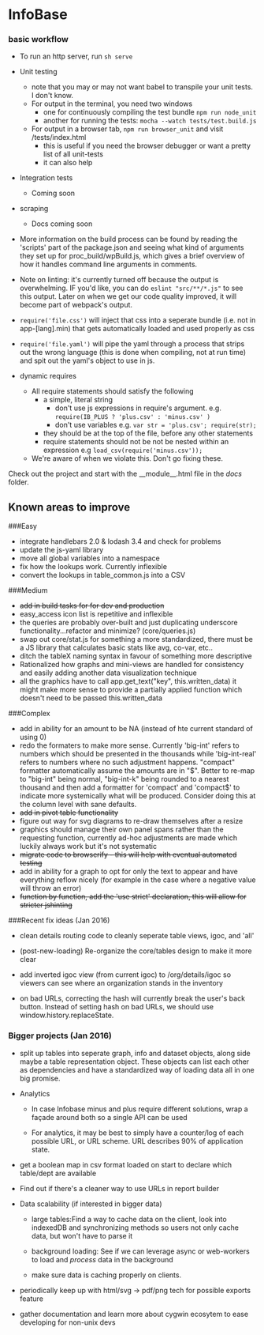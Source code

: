InfoBase
========

### basic workflow

* To run an http server, run `sh serve`
* Unit testing
  * note that you may or may not want babel to transpile your unit tests. I don't know. 
  * For output in the terminal, you need two windows
    * one for continuously compiling the test bundle `npm run node_unit`
    * another for running the tests: `mocha --watch tests/test.build.js`
  * For output in a browser tab, `npm run browser_unit` and visit /tests/index.html
    * this is useful if you need the browser debugger or want a pretty list of all unit-tests
    * it can also help 
* Integration tests
  * Coming soon
* scraping
  * Docs coming soon
* More information on the build process can be found by reading the 'scripts' part of the package.json and seeing what kind of arguments they set up for proc_build/wpBuild.js, which gives a brief overview of how it handles command line arguments in comments.
* Note on linting: it's currently turned off because the output is overwhelming. IF you'd like, you can do `eslint "src/**/*.js"` to see this output. Later on when we get our code quality improved, it will become part of webpack's output.

* `require('file.css')` will inject that css into a seperate bundle (i.e. not in app-[lang].min) that gets automatically loaded and used properly as css
* `require('file.yaml')` will pipe the yaml through a process that strips out the wrong language (this is done when compiling, not at run time) and spit out the yaml's object to use in js.
* dynamic requires
  * All require statements should satisfy the following
    * a simple, literal string 
      * don't use js expressions in require's argument. e.g. `require(IB_PLUS ? 'plus.csv' : 'minus.csv' )`
      * don't use variables e.g. `var str = 'plus.csv'; require(str);`
    * they should be at the top of the file, before any other statements
    * require statements should not be not be nested within an expression e.g `load_csv(require('minus.csv'));`
  * We're aware of when we violate this. Don't go fixing these.


Check out the project and start with the \_\_module\_\_.html file in the *docs* folder.

Known areas to improve
---------------------

###Easy
* integrate handlebars 2.0 & lodash 3.4 and check
  for problems
* update the js-yaml library
* move all global variables into a namespace
* fix how the lookups work. Currently inflexible
* convert the lookups in table_common.js into a CSV

###Medium
* ~~add in build tasks for for dev and production~~
* easy_access icon list is repetitive and inflexible
* the queries are probably over-built and just duplicating 
  underscore functionality...refactor and minimize?
  (core/queries.js)
* swap out core/stat.js for something a more standardized, 
  there must be a JS library that calculates basic stats 
  like avg, co-var, etc..
* ditch the tableX naming syntax in favour of something more descriptive
* Rationalized how graphs and mini-views are handled for 
  consistency and easily adding another data visualization
  technique
* all the graphics have to call app.get_text("key", this.written_data)
  it might make more sense to provide a partially applied function
  which doesn't need to be passed this.written_data

###Complex
* add in ability for an amount to be NA (instead of hte current standard of using 0)
* redo the formaters to make more sense. Currently 'big-int'
  refers to numbers which should be presented in the thousands
  while 'big-int-real' refers to numbers where no such adjustment
  happens. "compact" formatter automatically assume the amounts 
  are in "$".  Better to re-map to "big-int" being normal, 
  "big-int-k" being rounded to a nearest thousand and then
  add a formatter for 'compact' and 'compact$' to indicate
  more systemically what will be produced.  Consider doing
  this at the column level with sane defaults.
* ~~add in pivot table functionality~~
* figure out way for svg diagrams to re-draw themselves after
  a resize
* graphics should manage their own panel spans rather than the 
  requesting function, currently ad-hoc adjustments are made 
  which luckily always work but it's not systematic
* ~~migrate code to browserify - this will help with eventual automated
  testing~~
* add in ability for a graph to opt for only the text to appear 
  and have everything reflow nicely (for example in the case where a 
  negative value will throw an error)
* ~~function by function, add the 'use strict' declaration, this will allow
  for stricter jshinting~~


###Recent fix ideas (Jan 2016) 
* clean details routing code to cleanly seperate table views, igoc, and 'all'


* (post-new-loading) Re-organize the core/tables design to make it more clear 

* add inverted igoc view (from current igoc) to /org/details/igoc so viewers can see where an organization stands in the inventory

* on bad URLs, correcting the hash will currently break the user's back button. Instead of setting hash on bad URLs, we should use window.history.replaceState. 

### Bigger projects (Jan 2016)

* split up tables into seperate graph, info and dataset objects, along side maybe a table representation object. These objects can list each other as dependencies and have a standardized way of loading data all in one big promise.

* Analytics
  * In case Infobase minus and plus require different solutions, wrap a façade around both so a single API can be used

  * For analytics, it may be best to simply have a counter/log of each possible URL, or URL scheme. URL describes 90% of application state.

* get a boolean map in csv format loaded on start to declare which table/dept are available

* Find out if there's a cleaner way to use URLs in report builder

* Data scalability (if interested in  bigger data)
  * large tables:Find a way to cache data on the client, look into indexedDB and synchronizing methods so users not only cache data, but won't have to parse it

  * background loading: See if we can leverage async or web-workers to load and *process* data in the background

  * make sure data is caching properly on clients.
  
* periodically keep up with html/svg -> pdf/png tech for possible exports feature

* gather documentation and learn more about cygwin ecosytem to ease developing for non-unix devs




